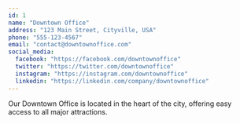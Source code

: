 ```yaml
---
id: 1
name: "Downtown Office"
address: "123 Main Street, Cityville, USA"
phone: "555-123-4567"
email: "contact@downtownoffice.com"
social_media:
  facebook: "https://facebook.com/downtownoffice"
  twitter: "https://twitter.com/downtownoffice"
  instagram: "https://instagram.com/downtownoffice"
  linkedin: "https://linkedin.com/company/downtownoffice"
---
```


Our Downtown Office is located in the heart of the city, offering easy access to all major attractions.